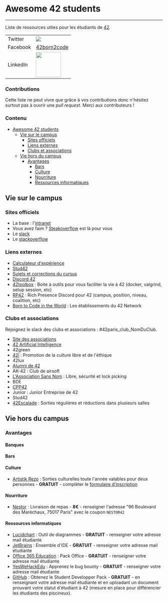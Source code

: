 # Awesome 42 students
-------------------------------------------
Liste de ressources utiles pour les étudiants de [42](https://www.42.fr/).
<table>
<tr>
  <td>Twitter</td>
  <td><a href="https://twitter.com/42born2code"><img src="https://img.shields.io/twitter/follow/42born2code.svg?style=social&label=Follow" /></a></td>
</tr>
<tr>
  <td>Facebook</td>
  <td><a href="https://www.facebook.com/42born2code/">42born2code</a></td>
</tr>
<tr>
  <td>LinkedIn</td>
  <td><a href="https://www.linkedin.com/company/42-born2code/"><img src="https://content.linkedin.com/content/dam/me/business/en-us/amp/brand-site/v2/bg/LI-Logo.svg.original.svg" width="80" /></a></td>
</tr>
</table>

### Contributions

Cette liste ne peut vivre que grâce à vos contributions donc n'hésitez surtout pas à ouvrir une _pull request_.
Merci aux contributeurs !

### Contenu
- [Awesome 42 students](#awesome-42-students)
  * [Vie sur le campus](#vie-sur-le-campus)
    + [Sites officiels](#sites-officiels)
    + [Liens externes](#liens-externes)
    + [Clubs et associations](#clubs-et-associations)
  * [Vie hors du campus](#vie-hors-du-campus)
    + [Avantages](#avantages)
      - [Bars](#bars)
      - [Culture](#culture)
      - [Nourriture](#nourriture)
      - [Ressources informatiques](#ressources-informatiques)

## Vie sur le campus

### Sites officiels
- La base : l'[intranet](https://signin.intra.42.fr/)
- Vous avez faim ? [Steakoverflow](https://steakoverflow.42.fr/) est là pour vous
- Le [slack](https://42born2code.slack.com)
- Le [stackoverflow](https://stackoverflow.com/c/42network/)

### Liens externes
- [Calculateur d'expérience](https://42.tbailleu.dev/)
- [Stud42](https://stud42.fr/)
- [Sujets et corrections du cursus](https://github.com/Binary-Hackers)
- [Discord 42](https://discord.gg/wsrkKE4)
- [42toolbox](https://github.com/alexandregv/42toolbox) : Boite à outils pour vous faciliter la vie à 42 (docker, valgrind, setup session, etc)
- [RP42](https://github.com/alexandregv/RP42) : Rich Presence Discord pour 42 (campus, position, niveau, coalition, etc)
- [Born to Code in the World](https://borntocode.in/) : Les établissements du 42 Network

### Clubs et associations
Rejoignez le slack des clubs et associations : #42paris_club_NomDuClub.  
- [Site des associations](https://associations42.wtf/association.php)
- [42 Artificial Intelligence](https://github.com/42-ai)
- 42green
- [42l](https://42l.fr/) : Promotion de la culture libre et de l'éthique
- 42lux
- [Alumni de 42](https://alumni.42.fr/)
- AK-42 : Club de airsoft
- [L'Association Sans Nom](https://sansnom.org/) : Libre, sécurité et lock picking
- BDE
- [CPP42](https://cpp42.fr/)
- Junior : Junior Entreprise de 42
- Stud42
- [42Escalade](https://www.helloasso.com/associations/bureau-des-etudiants-de-42/adhesions/adhesion-42escalade) : Sorties régulières et réductions dans plusieurs salles

## Vie hors du campus

### Avantages

#### Banques

#### Bars

#### Culture
- [Artistik Rezo](http://www.clubartistikrezo.com) : Sorties culturelles toute l'année valables pour deux personnes - **GRATUIT** - compléter le [formulaire d'inscription](https://docs.google.com/forms/d/e/1FAIpQLSf7ZvrcLHmTYbqN7IsILcakVAzHz6-FzrlxLor-U9I3Lv3X-Q/viewform)

#### Nourriture
- [Nestor](https://nestorparis.com) : Livraison de repas - **8€** - renseigner l'adresse "96 Boulevard des Maréchaux, 75017 Paris" avec le coupon `NESTOR42`

#### Ressources informatiques
- [Lucidchart](https://www.lucidchart.com/pages/usecase/education) : Outil de diagrammes - **GRATUIT** - renseigner votre adresse mail étudiante
- [JetBrains](https://www.jetbrains.com/) : Ensemble d'IDE - **GRATUIT** - renseigner votre adresse mail étudiante
- [Office 365 Éducation](https://www.microsoft.com/fr-fr/education/products/office) : Pack Office - **GRATUIT** - renseigner votre adresse mail étudiante
- [YesWeHackEdu](https://docs.google.com/forms/d/e/1FAIpQLSeLwXC0STvJDtVP4U7eluXVVqBiJaDHAHFsXpsRKI0iwgMJmw/viewform) : Apprenez le bug bounty - **GRATUIT** - renseigner votre adresse mail étudiante
- [GitHub](https://education.github.com/benefits) : Obtenez le Student Developper Pack - **GRATUIT** - en renseignant votre adresse mail étudiante et en uploadant un document prouvant votre statut d'étudiant à 42 (mesure en place pour différencier les étudiants des piscineux).
